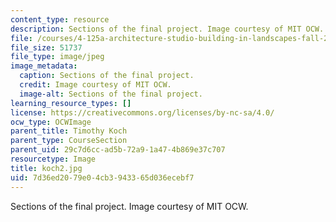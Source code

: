 ```yaml
---
content_type: resource
description: Sections of the final project. Image courtesy of MIT OCW.
file: /courses/4-125a-architecture-studio-building-in-landscapes-fall-2005/7d36ed2079e04cb3943365d036ecebf7_koch2.jpg
file_size: 51737
file_type: image/jpeg
image_metadata:
  caption: Sections of the final project.
  credit: Image courtesy of MIT OCW.
  image-alt: Sections of the final project.
learning_resource_types: []
license: https://creativecommons.org/licenses/by-nc-sa/4.0/
ocw_type: OCWImage
parent_title: Timothy Koch
parent_type: CourseSection
parent_uid: 29c7d6cc-ad5b-72a9-1a47-4b869e37c707
resourcetype: Image
title: koch2.jpg
uid: 7d36ed20-79e0-4cb3-9433-65d036ecebf7
---
```

Sections of the final project. Image courtesy of MIT OCW.